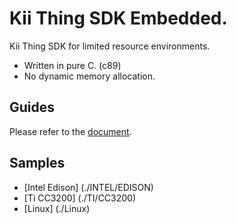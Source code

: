 # Kii Thing SDK Embedded.

Kii Thing SDK for limited resource environments.

 - Written in pure C. (c89)
 - No dynamic memory allocation.

## Guides

Please refer to the
[document](http://docs.kii.com/en/guides/thingifsdk/thing/).

## Samples

- [Intel Edison] (./INTEL/EDISON)
- [Ti CC3200] (./TI/CC3200)
- [Linux] (./Linux)
